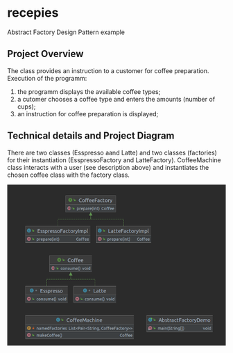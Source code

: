 # recepies
Abstract Factory Design Pattern example

## Project Overview
The class provides an instruction to a customer for coffee preparation. 
Execution of the programm:
1) the programm displays the available coffee types; 
2) a cutomer chooses a coffee type and enters the amounts (number of cups);
3) an instruction for coffee preparation is displayed;

##  Technical details and Project Diagram 
There are  two classes (Esspresso aand Latte) and two classes (factories) for their instantiation (EsspressoFactory and LatteFactory). 
CoffeeMachine class interacts with a user (see description above) and instantiates the chosen coffee class with the factory class. 

![alt text](https://github.com/OlgaYatsenko/recepies/blob/master/project_diagram.png)
